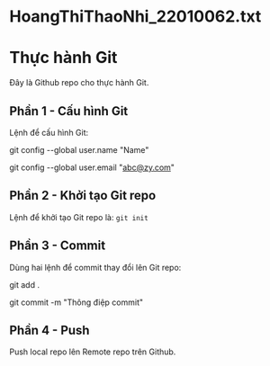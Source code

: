# HoangThiThaoNhi_22010062.txt
# Thực hành Git
Đây là Github repo cho thực hành Git.

## Phần 1 - Cấu hình Git
Lệnh để cấu hình Git:

git config --global user.name "Name"

git config --global user.email "abc@zy.com"


## Phần 2 - Khởi tạo Git repo

Lệnh để khởi tạo Git repo là: `git init`

## Phần 3 - Commit
Dùng hai lệnh để commit thay đổi lên Git repo:

git add .

git commit -m "Thông điệp commit"


## Phần 4 - Push
Push local repo lên Remote repo trên Github.
